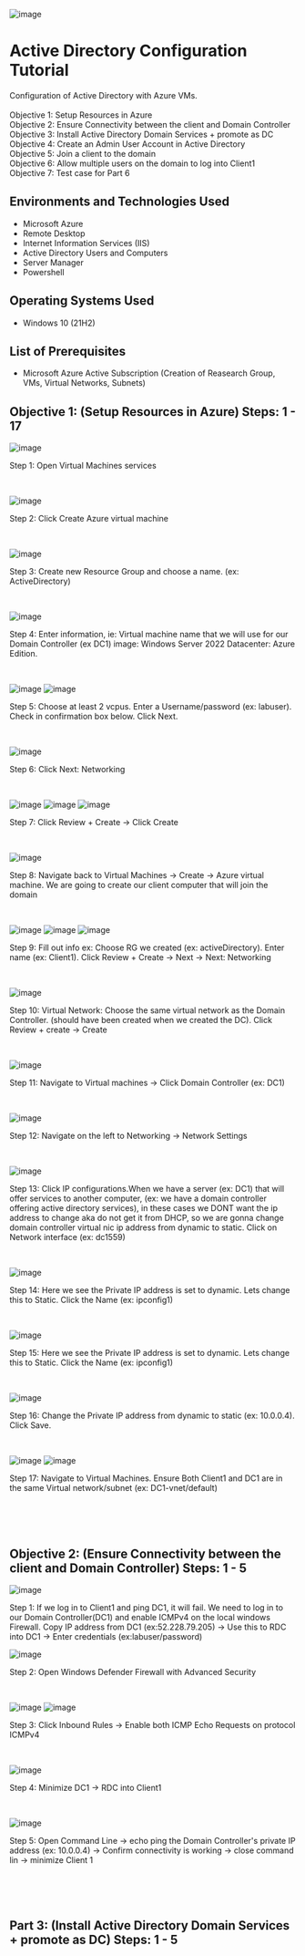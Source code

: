 ![image](https://github.com/user-attachments/assets/e1ca559c-2919-4e84-be36-97a0d9a12f7b)
</p>

<h1>Active Directory Configuration Tutorial</h1>
Configuration of Active Directory with Azure VMs.<br />
<br />
Objective 1: Setup Resources in Azure <br />
Objective 2: Ensure Connectivity between the client and Domain Controller <br />
Objective 3: Install Active Directory Domain Services + promote as DC <br />
Objective 4: Create an Admin User Account in Active Directory <br />
Objective 5: Join a client to the domain <br />
Objective 6: Allow multiple users on the domain to log into Client1<br />
Objective 7: Test case for Part 6 <br />


<h2>Environments and Technologies Used</h2>

- Microsoft Azure 
- Remote Desktop
- Internet Information Services (IIS)
- Active Directory Users and Computers
- Server Manager
- Powershell

<h2>Operating Systems Used </h2>

- Windows 10</b> (21H2)

<h2>List of Prerequisites</h2>

- Microsoft Azure Active Subscription (Creation of Reasearch Group, VMs, Virtual Networks, Subnets)
  
<h2>Objective 1: (Setup Resources in Azure) Steps: 1 - 17</h2>

![image](https://github.com/user-attachments/assets/fa26d93d-513c-4939-8d21-684ac1bb277a)
<p>
Step 1: Open Virtual Machines services
</p>
<br />

![image](https://github.com/user-attachments/assets/ec03abdd-ed64-4f1f-afcf-1d7b015448fa)
<p>
Step 2: Click Create Azure virtual machine
</p>
<br />

![image](https://github.com/user-attachments/assets/02de7ab0-eb5d-44ed-8078-8adfea0242da)
<p>
Step 3: Create new Resource Group and choose a name. (ex: ActiveDirectory)
</p>
<br />

![image](https://github.com/user-attachments/assets/87cfe799-266d-4180-946f-cf5842917948)
<p>
Step 4: Enter information, ie: Virtual machine name that we will use for our Domain Controller (ex DC1) image: Windows Server 2022 Datacenter: Azure Edition.
</p>
<br />

![image](https://github.com/user-attachments/assets/0cbf5f7c-7f45-46b7-8600-ed556bf47f31)
![image](https://github.com/user-attachments/assets/8fb5b250-c76d-465f-9a88-1a3b90ba63e8)<p>
Step 5: Choose at least 2 vcpus. Enter a Username/password (ex: labuser). Check in confirmation box below. Click Next.
</p>
<br />

![image](https://github.com/user-attachments/assets/6162eb01-f30a-43f3-b5aa-289fe14d8bd7)
<p>
Step 6: Click Next: Networking 
</p>
<br />

![image](https://github.com/user-attachments/assets/447acddd-eeff-41b5-a683-840c932c806c)
![image](https://github.com/user-attachments/assets/f54c3061-ebc2-46e5-8f24-de97dd131190)
![image](https://github.com/user-attachments/assets/9cc2ec31-307d-4fab-8477-a47a649562a0)
<p>
Step 7: Click Review + Create -> Click Create
</p>
<br />

![image](https://github.com/user-attachments/assets/129f4e38-e395-40a4-81d0-10faddffbb96)
<p>
Step 8: Navigate back to Virtual Machines -> Create -> Azure virtual machine.  We are going to create our client computer that will join the domain
</p>
<br />

![image](https://github.com/user-attachments/assets/9d99cb2c-fc26-4937-bdc0-c037d525dbb6)
![image](https://github.com/user-attachments/assets/1cc5b2ac-3793-4e78-ab7e-f236e657383d)
![image](https://github.com/user-attachments/assets/a8d8d8d2-4766-4a5e-9acc-d629f09c88d1)
<p>
Step 9: Fill out info ex: Choose RG we created (ex: activeDirectory). Enter name (ex: Client1). Click Review + Create -> Next -> Next: Networking
</p>
<br />

![image](https://github.com/user-attachments/assets/58fe1606-f19a-4aba-be09-1947eff4c748)
<p>
Step 10: Virtual Network: Choose the same virtual network as the Domain Controller. (should have been created when we created the DC). Click Review + create -> Create
</p>
<br />

![image](https://github.com/user-attachments/assets/2e8f19a4-6a40-40b6-a100-511f9c3572cf)
<p>
Step 11: Navigate to Virtual machines -> Click Domain Controller (ex: DC1)
</p>
<br />

![image](https://github.com/user-attachments/assets/8718fc99-e2cc-43e1-aa74-986b9f508f2e)
<p>
Step 12: Navigate on the left to Networking -> Network Settings
</p>
<br />

![image](https://github.com/user-attachments/assets/f3a9b18b-81e0-4b0e-a34f-f2bb209b2058)
<p>
Step 13: Click IP configurations.When we have a server (ex: DC1) that will offer services to another computer, (ex: we have a domain controller offering active directory services), in these cases we DONT want the ip address to change aka do not get it from DHCP, so we are gonna change domain controller virtual nic ip address from dynamic to static. Click on Network interface (ex: dc1559)
</p>
<br />

![image](https://github.com/user-attachments/assets/0323e40e-db2e-4bc4-abde-60c2df17ade1)
<p>
Step 14: Here we see the Private IP address is set to dynamic. Lets change this to Static. Click the Name (ex: ipconfig1)
</p>
<br />

![image](https://github.com/user-attachments/assets/6b7c1716-dbc8-4a93-a231-ca5b051bed16)
<p>
Step 15: Here we see the Private IP address is set to dynamic. Lets change this to Static. Click the Name (ex: ipconfig1)
</p>
<br />

![image](https://github.com/user-attachments/assets/03c8c08e-82d3-4f68-9596-14aeac0f7547)
<p>
Step 16: Change the Private IP address from dynamic to static (ex: 10.0.0.4). Click Save.
</p>
<br />

![image](https://github.com/user-attachments/assets/470574a7-eb26-4d7e-9ae5-d217ed2d7642)
![image](https://github.com/user-attachments/assets/7f31d683-9be8-4749-811f-0ece39dd55c9)
<p>
Step 17: Navigate to Virtual Machines. Ensure Both Client1 and DC1 are in the same Virtual network/subnet (ex: DC1-vnet/default)
</p>
<br />
<br />
<br />

<h2>Objective 2: (Ensure Connectivity between the client and Domain Controller) Steps: 1 - 5</h2>

![image](https://github.com/user-attachments/assets/723b15b8-29b9-4738-905e-0edb729de37b)
<p>
Step 1: If we log in to Client1 and ping DC1, it will fail. We need to log in to our Domain Controller(DC1) and enable ICMPv4 on the local windows Firewall. Copy IP address from DC1 (ex:52.228.79.205) -> Use this to RDC into DC1 -> Enter credentials (ex:labuser/password)
</p>

![image](https://github.com/user-attachments/assets/6628faeb-70f3-4813-a0bb-8dbeaa55a31a)
<p>
Step 2: Open Windows Defender Firewall with Advanced Security
</p>
<br />

![image](https://github.com/user-attachments/assets/cc29f55b-9e61-4650-8c9d-588efff53929)
![image](https://github.com/user-attachments/assets/1652b8bc-d853-47b6-97c3-0bb5c0abd481)
<p>
Step 3: Click Inbound Rules -> Enable both ICMP Echo Requests on protocol ICMPv4
</p>
<br />

![image](https://github.com/user-attachments/assets/a118f457-8719-4aa3-aad3-e65daf746d31)
<p>
Step 4: Minimize DC1 -> RDC into Client1
</p>
<br />

![image](https://github.com/user-attachments/assets/55d1c509-2b32-4e15-95da-f5d0283682fd)
<p>
Step 5: Open Command Line -> echo ping the Domain Controller's private IP address (ex: 10.0.0.4) -> Confirm connectivity is working -> close command lin -> minimize Client 1
</p>
<br />
<br />
<br />

<h2>Part 3: (Install Active Directory Domain Services + promote as DC) Steps: 1 - 5</h2>
